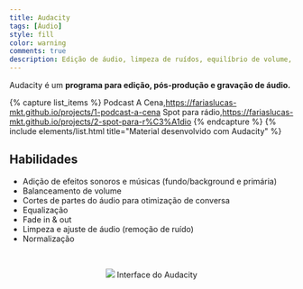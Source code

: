 ```yaml
---
title: Audacity
tags: [Áudio]
style: fill
color: warning
comments: true
description: Edição de áudio, limpeza de ruídos, equilíbrio de volume, edição de trilhas sonoras e efeitos especiais.
---
```


Audacity é um **programa para edição, pós-produção e gravação de áudio.**

{% capture list_items %}
Podcast A Cena,https://fariaslucas-mkt.github.io/projects/1-podcast-a-cena
Spot para rádio,https://fariaslucas-mkt.github.io/projects/2-spot-para-r%C3%A1dio
{% endcapture %}
{% include elements/list.html title="Material desenvolvido com Audacity" %}

## Habilidades

* Adição de efeitos sonoros e músicas (fundo/background e primária)
* Balanceamento de volume
* Cortes de partes do áudio para otimização de conversa
* Equalização
* Fade in & out
* Limpeza e ajuste de áudio (remoção de ruído)
* <div title="Efeito para definir a aplitude máxima de trilhas de áudio">Normalização</div>

<br>

<p align="center">
<img src="https://www.audacityteam.org/wp-content/uploads/2020/10/02-Recording-with-Audacity-in-Dark-theme.png">
Interface do Audacity
</p>
